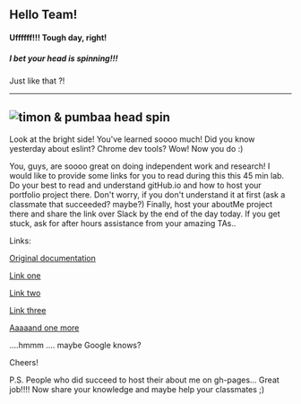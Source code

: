## Hello Team!


#### Uffffff!!! Tough day, right!
##### I bet your head is spinning!!!
Just like that ?!

--------

![timon & pumbaa head spin](https://media.tenor.co/images/015e2e9108c1698fb53efba6d8731c10/raw)
------------
Look at the bright side! You've learned soooo much! Did you know yesterday about eslint? Chrome dev tools? Wow! Now you do :)


You, guys, are soooo great on doing independent work and research! I would like to provide some links for you to read during this this 45 min lab. Do your best to read and understand gitHub.io and how to host your portfolio project there. Don't worry, if you don't understand it at first (ask a classmate that succeeded? maybe?) Finally, host your aboutMe project there and share the link over Slack by the end of the day today. If you get stuck, ask for after hours assistance from your amazing TAs..

Links:

[Original documentation](https://pages.github.com/)

[Link one](http://blog.teamtreehouse.com/using-github-pages-to-host-your-website)

[Link two](https://srackham.wordpress.com/2014/12/14/publishing-a-project-website-to-github-pages/)

[Link three](http://www.nickbumbarger.com/2015/05/31/hosting_using_gh-pages.html)

[Aaaaand one more](http://learntocodewith.me/tutorials/github-pages/)

....hmmm .... maybe Google knows?

Cheers!

P.S. People who did succeed to host their about me on gh-pages... Great job!!!! Now share your knowledge and maybe help your classmates ;)
